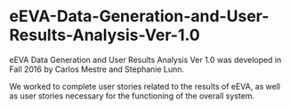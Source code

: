 # eEVA-Data-Generation-and-User-Results-Analysis-Ver-1.0 
eEVA Data Generation and User Results Analysis Ver 1.0 was developed in Fall 2016 by Carlos Mestre and Stephanie Lunn.

We worked to complete user stories related to the results of eEVA, as well as user stories necessary for the functioning of the overall system.
